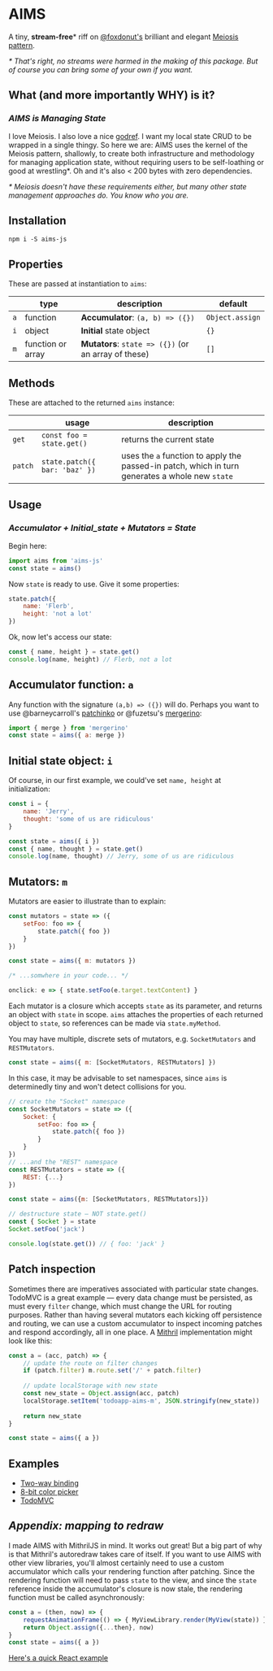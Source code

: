 # AIMS
A tiny, **stream-free*** riff on [@foxdonut's](https://github.com/foxdonut) 
brilliant and elegant [Meiosis pattern](https://meiosis.js.org).  
  
_* That's right, no streams were harmed in the making of this package. 
But of course you can bring some of your own if you want._ 

## What (and more importantly WHY) is it?  
### _AIMS is Managing State_  
I love Meiosis. I also love a nice [godref](https://www.urbandictionary.com/define.php?term=godref).
I want my local state CRUD to be wrapped in a single thingy. So here we 
are: AIMS uses the kernel of the Meiosis pattern, shallowly, to create 
both infrastructure and methodology for managing application state, 
without requiring users to be self-loathing or good at wrestling*. Oh and 
it's also < 200 bytes with zero dependencies.  
  
_* Meiosis doesn't have these requirements either, but many other state 
management approaches do. You know who you are._

## Installation
`npm i -S aims-js`

## Properties
These are passed at instantiation to `aims`:

|      | type                | description                                          | default         |
|------|---------------------|------------------------------------------------------|-----------------|
| `a`  | function            | **Accumulator**: `(a, b) => ({})`                    | `Object.assign` |
| `i`  | object              | **Initial** state object                             | `{}`            |
| `m`  | function or array   | **Mutators**: `state => ({})` (or an array of these) | `[]`            |

## Methods
These are attached to the returned `aims` instance:

|  | usage                | description                                 |
|------|---------------------|------------------------------------------|
| `get`  | `const foo = state.get()` | returns the current state |
| `patch`  | `state.patch({ bar: 'baz' })` | uses the `a` function to apply the passed-in patch, which in turn generates a whole new `state` |

## Usage
### _Accumulator + Initial_state + Mutators = State_ 

Begin here:

```js
import aims from 'aims-js'
const state = aims()
```

Now `state` is ready to use. Give it some properties:

```js
state.patch({ 
    name: 'Flerb', 
    height: 'not a lot' 
})
```

Ok, now let's access our state:

```js
const { name, height } = state.get()
console.log(name, height) // Flerb, not a lot
```

## Accumulator function: `a`
Any function with the signature `(a,b) => ({})` will do. Perhaps you want to 
use @barneycarroll's [patchinko](https://github.com/barneycarroll/patchinko) or 
@fuzetsu's [mergerino](https://github.com/fuzetsu/mergerino):

```js
import { merge } from 'mergerino'
const state = aims({ a: merge })
```

## Initial state object: `i`

Of course, in our first example, we could've set `name, height` at initialization:

```js
const i = {
    name: 'Jerry',
    thought: 'some of us are ridiculous'
}

const state = aims({ i })
const { name, thought } = state.get()
console.log(name, thought) // Jerry, some of us are ridiculous
```

## Mutators: `m`

Mutators are easier to illustrate than to explain: 

```js
const mutators = state => ({
    setFoo: foo => {
        state.patch({ foo })
    }
})

const state = aims({ m: mutators })

/* ...somwhere in your code... */

onclick: e => { state.setFoo(e.target.textContent) }
```
Each mutator is a closure which accepts `state` as its parameter,
and returns an object with `state` in scope. `aims` attaches the
properties of each returned object to `state`, so references can
be made via `state.myMethod`.

You may have multiple, discrete sets of mutators, e.g.
`SocketMutators` and `RESTMutators`.  
```js
const state = aims({ m: [SocketMutators, RESTMutators] })
```
In this case, it may be advisable to set namespaces, since `aims` is
determinedly tiny and won't detect collisions for you.
```js
// create the "Socket" namespace
const SocketMutators = state => ({
    Socket: {
        setFoo: foo => {
            state.patch({ foo })
        }
    }
})
// ...and the "REST" namespace 
const RESTMutators = state => ({
    REST: {...}
})

const state = aims({m: [SocketMutators, RESTMutators]})

// destructure state — NOT state.get() 
const { Socket } = state
Socket.setFoo('jack')

console.log(state.get()) // { foo: 'jack' }
```

## Patch inspection

Sometimes there are imperatives associated with particular state changes. 
TodoMVC is a great example — every data change must be persisted, as must 
every `filter` change, which must change the URL for routing purposes. 
Rather than having several mutators each kicking off persistence and 
routing, we can use a custom accumulator to inspect incoming patches and 
respond accordingly, all in one place. A [Mithril](https://mithril.js.org) 
implementation might look like this: 

```js
const a = (acc, patch) => {
    // update the route on filter changes  
    if (patch.filter) m.route.set('/' + patch.filter)
    
    // update localStorage with new state
    const new_state = Object.assign(acc, patch)
    localStorage.setItem('todoapp-aims-m', JSON.stringify(new_state))
    
    return new_state
}

const state = aims({ a })
```

## Examples
- [Two-way binding](https://tinyurl.com/aims-two-way-binding)
- [8-bit color picker](https://tinyurl.com/8-bit-color-picker)
- [TodoMVC](https://tinyurl.com/todoapp-aims-mithril)

## _Appendix: mapping to redraw_
I made AIMS with MithrilJS in mind. It works out great! But a big part 
of why is that Mithril's autoredraw takes care of itself. If you want 
to use AIMS with other view libraries, you'll almost certainly need to 
use a custom accumulator which calls your rendering function after 
patching. Since the rendering function will need to pass `state` to the 
view, and since the `state` reference inside the accumulator's closure
is now stale, the rendering function must be called asynchronously:
```js
const a = (then, now) => {
    requestAnimationFrame(() => { MyViewLibrary.render(MyView(state)) })
    return Object.assign({...then}, now)
}
const state = aims({ a })
```
[Here's a quick React example](https://tinyurl.com/aims-basic-react)